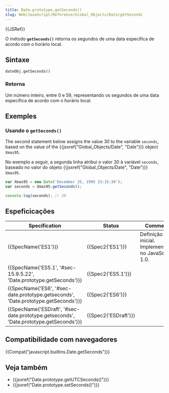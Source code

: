 ```yaml
---
title: Date.prototype.getSeconds()
slug: Web/JavaScript/Reference/Global_Objects/Date/getSeconds
---
```

{{JSRef}}

O método **`getSeconds()`** retorna os segundos de uma data específica de acordo com o horário local.

## Sintaxe

```
dateObj.getSeconds()
```

### Retorna

Um número inteiro, entre 0 e 59, representando os segundos de uma data específica de acordo com o horário local.

## Exemples

### Usando o `getSeconds()`

The second statement below assigns the value 30 to the variable `seconds`, based on the value of the {{jsxref("Global_Objects/Date", "Date")}} object `Xmas95`.

No exemplo a seguir, a segunda linha atribui o valor 30 à variável `seconds`, baseado no valor do objeto {{jsxref("Global_Objects/Date", "Date")}} `Xmas95`.

```js
var Xmas95 = new Date('December 25, 1995 23:15:30');
var seconds = Xmas95.getSeconds();

console.log(seconds); // 30
```

## Espeficicações

| Specification                                                                                                        | Status                       | Comment                                            |
| -------------------------------------------------------------------------------------------------------------------- | ---------------------------- | -------------------------------------------------- |
| {{SpecName('ES1')}}                                                                                             | {{Spec2('ES1')}}         | Definição inicial. Implementado no JavaScript 1.0. |
| {{SpecName('ES5.1', '#sec-15.9.5.22', 'Date.prototype.getSeconds')}}                         | {{Spec2('ES5.1')}}     |                                                    |
| {{SpecName('ES6', '#sec-date.prototype.getseconds', 'Date.prototype.getSeconds')}}         | {{Spec2('ES6')}}         |                                                    |
| {{SpecName('ESDraft', '#sec-date.prototype.getseconds', 'Date.prototype.getSeconds')}} | {{Spec2('ESDraft')}} |                                                    |

## Compatibilidade com navegadores

{{Compat("javascript.builtins.Date.getSeconds")}}

## Veja também

- {{jsxref("Date.prototype.getUTCSeconds()")}}
- {{jsxref("Date.prototype.setSeconds()")}}
